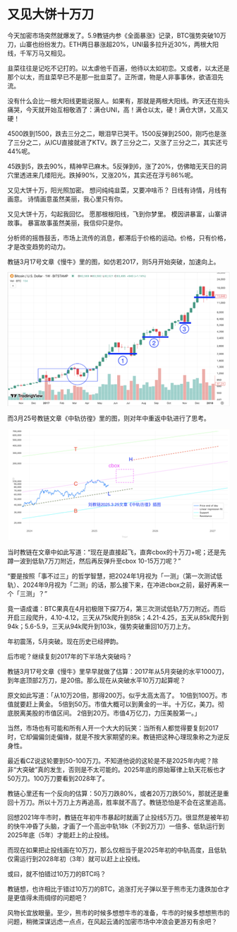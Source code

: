# 又见大饼十万刀

今天加密市场突然就爆发了。5.9教链内参《全面暴涨》记录，BTC强势突破10万刀，山寨也纷纷发力。ETH两日暴涨超20%，UNI最多拉升近30%，两根大阳线，千军万马又相见。

韭菜往往是记吃不记打的。以太虐他千百遍，他待以太如初恋。又或者，以太还是那个以太，而韭菜早已不是那一批韭菜了。正所谓，物是人非事事休，欲语泪先流。

没有什么会比一根大阳线更能说服人。如果有，那就是两根大阳线。昨天还在抱头痛哭，今天就开始互相敬酒了：满仓UNI，高！满仓以太，硬！满仓大饼，又高又硬！

4500跌到1500，跌去三分之二，眼泪早已哭干。1500反弹到2500，刚巧也是涨了三分之二，从ICU直接就进了KTV。跌了三分之二，又涨了三分之二，其实还亏44%呢。

45跌到5，跌去90%，精神早已麻木。5反弹到6，涨了20%，仿佛暗无天日的洞穴里透进来几缕阳光。跌掉90%，又涨20%，其实还在浮亏86%呢。

又见大饼十万，阳光照加密。
想问纯纯韭菜，又要冲啥币？
日线有诗情，月线有画意。
诗情画意虽然美丽，我心里只有你。

又见大饼十万，勾起我回忆。
愿那根根阳线，飞到你梦里。
模因讲暴富，山寨讲故事。
暴富故事虽然美丽，我信仰只是你。

分析师的摇唇鼓舌，市场上流传的消息，都滞后于价格的运动。价格，只有价格，才是改变趋势的动力。

教链3月17号文章《慢牛》里的图，如仿若2017，则5月开始突破，加速向上。

![](2025-05-09-A01.png)

而3月25号教链文章《中轨彷徨》里的图，则对年中重返中轨进行了思考。

![](2025-05-09-A02.png)

当时教链在文章中如此写道：“现在是直接起飞，直奔cbox的十万刀+呢；还是先蹲一波到低轨7万刀附近，然后再反弹升至cbox 10-15万刀呢？”

“要是按照「事不过三」的哲学智慧，把2024年1月视为「一测」（第一次测试低轨）、2024年9月视为「二测」的话，那么接下来，在冲进cbox之前，最好再来一个「三测」？”

竟一语成谶：BTC果真在4月初极限下探7万4，第三次测试低轨7万刀附近。而后开启三段爬升，4.10-4.12，三天从75k爬升到85k；4.21-4.25，五天从85k爬升到94k；5.6-5.9，三天从94k爬升到103k，强势突破重回10万刀上方。

年初震荡，5月突破。现在历史已经押韵。

后市呢？继续复刻2017年的下半场大突破吗？

教链3月17号文章《慢牛》里早早就做了估算：2017年从5月突破的水平1000刀，到年底顶部2万刀，是20倍。那么现在从突破水平10万刀起算呢？

原文如此写道：「从10万20倍，那得200万。似乎太高太高了。
10倍到100万。市值就要赶上黄金。
5倍到50万。市值大概可以到黄金的一半。十万亿，美刀。彻底脱离美股的市值区间。
2倍到20万。市值4万亿刀，力压美股第一。」

当然，市场也有可能和所有人开一个大大的玩笑：当所有人都觉得要复刻2017时，它却偏偏剑走偏锋，就是不按大家期望的来。教链把这种心理现象称之为逆反身性。

最近看CZ说这轮要到50-100万刀。不知道他说的这轮是不是2025年内呢？除非“大突破”真的发生，否则是不太可能的。2025年底的原始幂律上轨天花板也才50万刀。100万刀要看到2028年了。

教链心里还有一个反向的估算：50万刀跌80%，或者20万刀跌50%，那就还是重回十万刀。所以十万刀上方再追高，胜率就不高了。教链恐怕是不会在这里追高。

回想2021年牛市时，教链在年初牛市暴起时就画了止投线5万刀。很显然是被年初的快牛冲昏了头脑，才画了一个高出中轨18k（不到2万刀）一倍多、低轨运行到2025年底（5年）才能赶上的止投线。

而现在如果把止投线画在10万刀，那么仅相当于是2025年初的中轨高度，且低轨仅需运行到2028年初（3年）就可以赶上止投线。

或曰，就不怕错过10万刀的BTC吗？

教链想，也许相比于错过10万刀的BTC，追涨打光子弹以至于熊市无力逢跌加仓才是更值得未雨绸缪的问题吧？

风物长宜放眼量。至少，熊市的时候多想想牛市的准备，牛市的时候多想想熊市的问题，稍微深谋远虑一点点，在风起云涌的加密市场中冲浪会更游刃有余吧？
